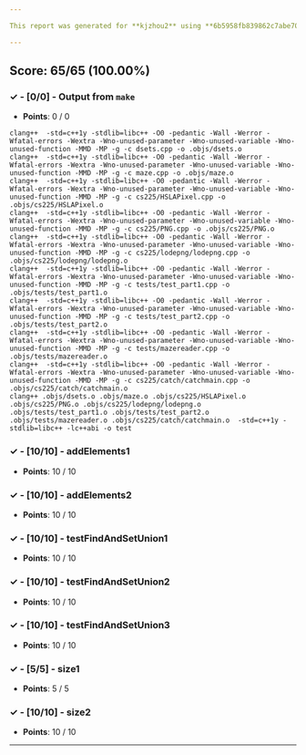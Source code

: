 ```yaml
---

This report was generated for **kjzhou2** using **6b5958fb839862c7abe700010bffc286d83e92a1** (latest commit as of **November 10th 2020, 6:00 am**)

---
```





## Score: 65/65 (100.00%)


### ✓ - [0/0] - Output from `make`

- **Points**: 0 / 0


```
clang++  -std=c++1y -stdlib=libc++ -O0 -pedantic -Wall -Werror -Wfatal-errors -Wextra -Wno-unused-parameter -Wno-unused-variable -Wno-unused-function -MMD -MP -g -c dsets.cpp -o .objs/dsets.o
clang++  -std=c++1y -stdlib=libc++ -O0 -pedantic -Wall -Werror -Wfatal-errors -Wextra -Wno-unused-parameter -Wno-unused-variable -Wno-unused-function -MMD -MP -g -c maze.cpp -o .objs/maze.o
clang++  -std=c++1y -stdlib=libc++ -O0 -pedantic -Wall -Werror -Wfatal-errors -Wextra -Wno-unused-parameter -Wno-unused-variable -Wno-unused-function -MMD -MP -g -c cs225/HSLAPixel.cpp -o .objs/cs225/HSLAPixel.o
clang++  -std=c++1y -stdlib=libc++ -O0 -pedantic -Wall -Werror -Wfatal-errors -Wextra -Wno-unused-parameter -Wno-unused-variable -Wno-unused-function -MMD -MP -g -c cs225/PNG.cpp -o .objs/cs225/PNG.o
clang++  -std=c++1y -stdlib=libc++ -O0 -pedantic -Wall -Werror -Wfatal-errors -Wextra -Wno-unused-parameter -Wno-unused-variable -Wno-unused-function -MMD -MP -g -c cs225/lodepng/lodepng.cpp -o .objs/cs225/lodepng/lodepng.o
clang++  -std=c++1y -stdlib=libc++ -O0 -pedantic -Wall -Werror -Wfatal-errors -Wextra -Wno-unused-parameter -Wno-unused-variable -Wno-unused-function -MMD -MP -g -c tests/test_part1.cpp -o .objs/tests/test_part1.o
clang++  -std=c++1y -stdlib=libc++ -O0 -pedantic -Wall -Werror -Wfatal-errors -Wextra -Wno-unused-parameter -Wno-unused-variable -Wno-unused-function -MMD -MP -g -c tests/test_part2.cpp -o .objs/tests/test_part2.o
clang++  -std=c++1y -stdlib=libc++ -O0 -pedantic -Wall -Werror -Wfatal-errors -Wextra -Wno-unused-parameter -Wno-unused-variable -Wno-unused-function -MMD -MP -g -c tests/mazereader.cpp -o .objs/tests/mazereader.o
clang++  -std=c++1y -stdlib=libc++ -O0 -pedantic -Wall -Werror -Wfatal-errors -Wextra -Wno-unused-parameter -Wno-unused-variable -Wno-unused-function -MMD -MP -g -c cs225/catch/catchmain.cpp -o .objs/cs225/catch/catchmain.o
clang++ .objs/dsets.o .objs/maze.o .objs/cs225/HSLAPixel.o .objs/cs225/PNG.o .objs/cs225/lodepng/lodepng.o .objs/tests/test_part1.o .objs/tests/test_part2.o .objs/tests/mazereader.o .objs/cs225/catch/catchmain.o  -std=c++1y -stdlib=libc++ -lc++abi -o test

```


### ✓ - [10/10] - addElements1

- **Points**: 10 / 10





### ✓ - [10/10] - addElements2

- **Points**: 10 / 10





### ✓ - [10/10] - testFindAndSetUnion1

- **Points**: 10 / 10





### ✓ - [10/10] - testFindAndSetUnion2

- **Points**: 10 / 10





### ✓ - [10/10] - testFindAndSetUnion3

- **Points**: 10 / 10





### ✓ - [5/5] - size1

- **Points**: 5 / 5





### ✓ - [10/10] - size2

- **Points**: 10 / 10





---